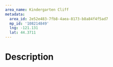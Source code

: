 ```yaml
---
area_name: Kindergarten Cliff
metadata:
  area_id: 2e52e483-7fb8-4aea-8173-b8a84f4f5ad7
  mp_id: '108214849'
  lng: -121.131
  lat: 44.3711
---
```

# Description
